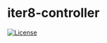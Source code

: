 # iter8-controller

[![License](https://img.shields.io/badge/License-Apache%202.0-blue.svg)](LICENSE)
